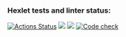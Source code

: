 ### Hexlet tests and linter status:
[![Actions Status](https://github.com/seeu359/python-project-lvl2/workflows/hexlet-check/badge.svg)](https://github.com/seeu359/python-project-lvl2/actions)
<a href="https://codeclimate.com/github/seeu359/python-project-lvl2/maintainability"><img src="https://api.codeclimate.com/v1/badges/592c10dfa0e8e72e5fea/maintainability" /></a>
<a href="https://codeclimate.com/github/seeu359/python-project-lvl2/test_coverage"><img src="https://api.codeclimate.com/v1/badges/592c10dfa0e8e72e5fea/test_coverage" /></a>
[![Code check](https://github.com/seeu359/python-project-lvl2/actions/workflows/lint_and_pytest_checks.yml/badge.svg)](https://github.com/seeu359/python-project-lvl2/actions/workflows/lint_and_pytest_checks.yml)
